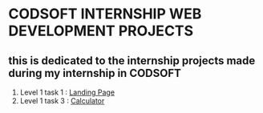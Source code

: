 # CODSOFT INTERNSHIP WEB DEVELOPMENT PROJECTS
## this is dedicated to the internship projects made during my internship in CODSOFT
1) Level 1 task 1 : [Landing Page](https://github.com/apache2op/CODSOFT/tree/main/landing%20page)
2) Level 1 task 3 : [Calculator](https://github.com/apache2op/CODSOFT/tree/main/Calculator)

